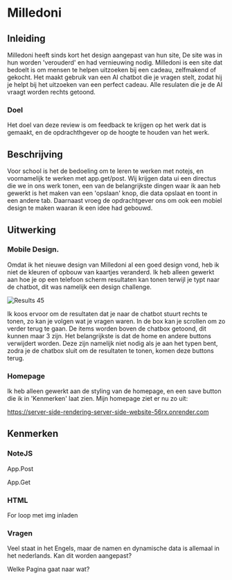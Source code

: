 # Milledoni

## Inleiding
Milledoni heeft sinds kort het design aangepast van hun site, De site was in hun worden 'verouderd' en had vernieuwing nodig. Milledoni is een site dat bedoelt is om mensen te helpen uitzoeken bij een cadeau, zelfmakend of gekocht. Het maakt gebruik van een AI chatbot die je vragen stelt, zodat hij je helpt bij het uitzoeken van een perfect cadeau. Alle resulaten die je de AI vraagt worden rechts getoond.
### Doel
Het doel van deze review is om feedback te krijgen op het werk dat is gemaakt, en de opdrachthgever op de hoogte te houden van het werk. 
## Beschrijving
Voor school is het de bedoeling om te leren te werken met notejs, en voornamelijk te werken met app.get/post. Wij krijgen data ui een directus die we in ons werk tonen, een van de belangrijkste dingen waar ik aan heb gewerkt is het maken van een 'opslaan' knop, die data opslaat en toont in een andere tab. Daarnaast vroeg de opdrachtgever ons om ook een mobiel design te maken waaran ik een idee had gebouwd.

## Uitwerking

### Mobile Design.

Omdat ik het nieuwe design van Milledoni al een goed design vond, heb ik niet de kleuren of opbouw van kaartjes veranderd. Ik heb alleen gewerkt aan hoe je op een telefoon scherm resultaten kan tonen terwijl je typt naar de chatbot, dit was namelijk een design challenge.

![Results 45](https://github.com/user-attachments/assets/d5ce3b68-2c0e-4506-9c80-f8b5ce389b02)

Ik koos ervoor om de resultaten dat je naar de chatbot stuurt rechts te tonen, zo kan je volgen wat je vragen waren. In de box kan je scrollen om zo verder terug te gaan. De items worden boven de chatbox getoond, dit kunnen maar 3 zijn. Het belangrijkste is dat de home en andere buttons verwijdert worden. Deze zijn namelijk niet nodig als je aan het typen bent, zodra je de chatbox sluit om de resultaten te tonen, komen deze buttons terug.

### Homepage

Ik heb alleen gewerkt aan de styling van de homepage, en een save button die ik in 'Kenmerken' laat zien. Mijn homepage ziet er nu zo uit:

https://server-side-rendering-server-side-website-56rx.onrender.com

## Kenmerken

### NoteJS
App.Post

App.Get

### HTML
For loop met img inladen

### Vragen

Veel staat in het Engels, maar de namen en dynamische data is allemaal in het nederlands. Kan dit worden aangepast?

Welke Pagina gaat naar wat?









